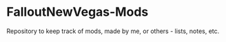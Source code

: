 # FalloutNewVegas-Mods
Repository to keep track of mods, made by me, or others - lists, notes, etc.
